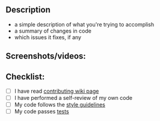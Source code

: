 ## Description

* a simple description of what you're trying to accomplish
* a summary of changes in code
* which issues it fixes, if any

## Screenshots/videos:


## Checklist:

- [ ] I have read [contributing wiki page](https://github.com/lllyasviel/stable-diffusion-webui-forge/wiki/Contributing)
- [ ] I have performed a self-review of my own code
- [ ] My code follows the [style guidelines](https://github.com/lllyasviel/stable-diffusion-webui-forge/wiki/Contributing#code-style)
- [ ] My code passes [tests](https://github.com/lllyasviel/stable-diffusion-webui-forge/wiki/Tests)
